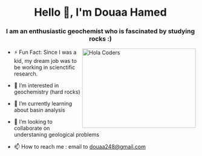 <h1 align="center">Hello 👋, I'm Douaa Hamed</h1>
<h3 align="center"> I am an enthusiastic geochemist who is fascinated by studying rocks :) </h3>

<img align="right" src="https://user-images.githubusercontent.com/105376349/167888404-67b379ac-5a42-48eb-a602-efb6777776ee.gif" alt="Hola Coders" width="300" height="210"/>


- ⚡ Fun Fact: Since I was a kid, my dream job was to be working in scienctific research.
 
- 👀 I’m interested in geochemistry (hard rocks)
 
- 🌱 I’m currently learning about basin analysis

- 💞️ I’m looking to collaborate on understaning geological problems

- 📫 How to reach me : email to douaa248@gmail.com

<!---
DouaaHamed/DouaaHamed is a ✨ special ✨ repository because its `README.md` (this file) appears on your GitHub profile.
You can click the Preview link to take a look at your changes.
--->
